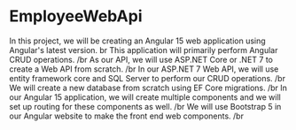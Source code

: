 # EmployeeWebApi

In this project, we will be creating an Angular 15 web application using Angular's latest version. br
This application will primarily perform Angular CRUD operations. /br
As our API, we will use ASP.NET Core or .NET 7 to create a Web API from scratch.  /br
In our ASP.NET 7 Web API, we will use entity framework core and SQL Server to perform our CRUD operations.  /br
We will create a new database from scratch using EF Core migrations. /br
In our Angular 15 application, we will create multiple components and we will set up routing for these components as well. /br
We will use Bootstrap 5 in our Angular website to make the front end web components. /br
